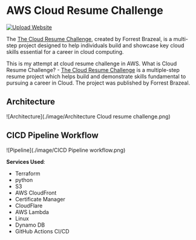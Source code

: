 # AWS Cloud Resume Challenge
[![Upload Website](https://github.com/APtheepan/aws_cloud_resume_challenge/actions/workflows/cicd_frontend.yml/badge.svg)](https://github.com/APtheepan/aws_cloud_resume_challenge/actions/workflows/cicd_frontend.yml)


The [The Cloud Resume Challenge](https://cloudresumechallenge.dev/), created by Forrest Brazeal, is a multi-step project designed to help individuals build and showcase key cloud skills essential for a career in cloud computing.


This is my attempt at cloud resume challenge in AWS.
What is Cloud Resume Challenge? - [The Cloud Resume Challenge](https://cloudresumechallenge.dev/) is a multiple-step resume project which helps build and demonstrate skills fundamental to pursuing a career in Cloud. The project was published by Forrest Brazeal.

## Architecture

![Architecture](./image/Architecture Cloud resume challenge.png)

## CICD Pipeline Workflow

![Pipeline](./image/CICD Pipeline workflow.png)


**Services Used**:

- Terraform
- python
- S3
- AWS CloudFront
- Certificate Manager
- CloudFlare
- AWS Lambda
- Linux
- Dynamo DB
- GitHub Actions CI/CD



